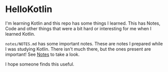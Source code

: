 # HelloKotlin

I'm learning Kotlin and this repo has some things I learned.
This has Notes, Code and other things that were a bit hard or interesting for me when I learned Kotlin.

`notes/NOTES.md` has some important notes. These are notes I prepared while I was studying Kotlin. There isn't much there, but the ones present are important!
See [Notes](notes/NOTES.md) to take a look.

I hope someone finds this useful.
